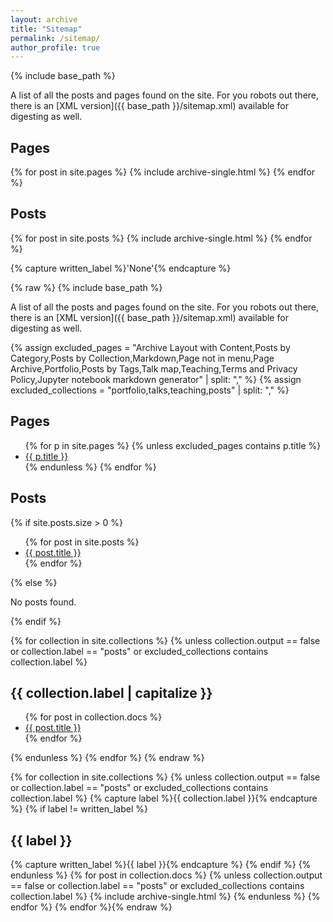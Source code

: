 ```yaml
---
layout: archive
title: "Sitemap"
permalink: /sitemap/
author_profile: true
---
```


{% include base_path %}

A list of all the posts and pages found on the site. For you robots out there, there is an [XML version]({{ base_path }}/sitemap.xml) available for digesting as well.

<h2>Pages</h2>
{% for post in site.pages %}
  {% include archive-single.html %}
{% endfor %}

<h2>Posts</h2>
{% for post in site.posts %}
  {% include archive-single.html %}
{% endfor %}

{% capture written_label %}'None'{% endcapture %}

{% raw %}
{% include base_path %}

A list of all the posts and pages found on the site. For you robots out there, there is an [XML version]({{ base_path }}/sitemap.xml) available for digesting as well.

{% assign excluded_pages = "Archive Layout with Content,Posts by Category,Posts by Collection,Markdown,Page not in menu,Page Archive,Portfolio,Posts by Tags,Talk map,Teaching,Terms and Privacy Policy,Jupyter notebook markdown generator" | split: "," %}
{% assign excluded_collections = "portfolio,talks,teaching,posts" | split: "," %}

<h2>Pages</h2>
<ul>
{% for p in site.pages %}
{% unless excluded_pages contains p.title %}
<li><a href="{{ p.url | relative_url }}">{{ p.title }}</a></li>
{% endunless %}
{% endfor %}
</ul>

<h2>Posts</h2>
{% if site.posts.size > 0 %}
<ul>
{% for post in site.posts %}
<li><a href="{{ post.url | relative_url }}">{{ post.title }}</a></li>
{% endfor %}
</ul>
{% else %}
<p>No posts found.</p>
{% endif %}

{% for collection in site.collections %}
{% unless collection.output == false or collection.label == "posts" or excluded_collections contains collection.label %}
<h2>{{ collection.label | capitalize }}</h2>
<ul>
{% for post in collection.docs %}
<li><a href="{{ post.url | relative_url }}">{{ post.title }}</a></li>
{% endfor %}
</ul>
{% endunless %}
{% endfor %}
{% endraw %}

{% for collection in site.collections %}
{% unless collection.output == false or collection.label == "posts" or excluded_collections contains collection.label %}
  {% capture label %}{{ collection.label }}{% endcapture %}
  {% if label != written_label %}
  <h2>{{ label }}</h2>
  {% capture written_label %}{{ label }}{% endcapture %}
  {% endif %}
{% endunless %}
{% for post in collection.docs %}
  {% unless collection.output == false or collection.label == "posts" or excluded_collections contains collection.label %}
  {% include archive-single.html %}
  {% endunless %}
{% endfor %}
{% endfor %}{% endraw %}

